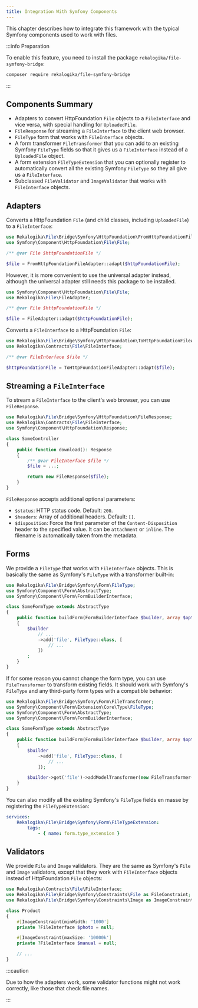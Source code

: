 ```yaml
---
title: Integration With Symfony Components
---
```


This chapter describes how to integrate this framework with the typical Symfony
components used to work with files.

:::info Preparation

To enable this feature, you need to install the package
`rekalogika/file-symfony-bridge`:

```bash
composer require rekalogika/file-symfony-bridge
```

:::

## Components Summary

* Adapters to convert HttpFoundation `File` objects to a `FileInterface` and
  vice versa, with special handling for `UploadedFile`.
* `FileResponse` for streaming a `FileInterface` to the client web browser.
* `FileType` form that works with `FileInterface` objects.
* A form transformer `FileTransformer` that you can add to an existing Symfony
  `FileType` fields so that it gives us a `FileInterface` instead of a
  `UploadedFile` object.
* A form extension `FileTypeExtension` that you can optionally register to
  automatically convert all the existing Symfony `FileType` so they all give us
  a `FileInterface`.
* Subclassed `FileValidator` and `ImageValidator` that works with
  `FileInterface` objects.

## Adapters

Converts a HttpFoundation `File` (and child classes, including `UploadedFile`)
to a `FileInterface`:

```php
use Rekalogika\File\Bridge\Symfony\HttpFoundation\FromHttpFoundationFileAdapter;
use Symfony\Component\HttpFoundation\File\File;

/** @var File $httpFoundationFile */

$file = FromHttpFoundationFileAdapter::adapt($httpFoundationFile);
```

However, it is more convenient to use the universal adapter instead, although
the universal adapter still needs this package to be installed.

```php
use Symfony\Component\HttpFoundation\File\File;
use Rekalogika\File\FileAdapter;

/** @var File $httpFoundationFile */

$file = FileAdapter::adapt($httpFoundationFile);
```

Converts a `FileInterface` to a HttpFoundation `File`:

```php
use Rekalogika\File\Bridge\Symfony\HttpFoundation\ToHttpFoundationFileAdapter;
use Rekalogika\Contracts\File\FileInterface;

/** @var FileInterface $file */

$httpFoundationFile = ToHttpFoundationFileAdapter::adapt($file);
```

## Streaming a `FileInterface`

To stream a `FileInterface` to the client's web browser, you can use
`FileResponse`.

```php
use Rekalogika\File\Bridge\Symfony\HttpFoundation\FileResponse;
use Rekalogika\Contracts\File\FileInterface;
use Symfony\Component\HttpFoundation\Response;

class SomeController
{
    public function download(): Response
    {
        /** @var FileInterface $file */
        $file = ...;

        return new FileResponse($file);
    }
}
```

`FileResponse` accepts additional optional parameters:

* `$status`: HTTP status code. Default: `200`.
* `$headers`: Array of additional headers. Default: `[]`.
* `$disposition`: Force the first parameter of the `Content-Disposition` header
  to the specified value. It can be `attachment` or `inline`. The filename is
  automatically taken from the metadata.

## Forms

We provide a `FileType` that works with `FileInterface` objects. This is
basically the same as Symfony's `FileType` with a transformer built-in:

```php
use Rekalogika\File\Bridge\Symfony\Form\FileType;
use Symfony\Component\Form\AbstractType;
use Symfony\Component\Form\FormBuilderInterface;

class SomeFormType extends AbstractType
{
    public function buildForm(FormBuilderInterface $builder, array $options): void
    {
        $builder
            // ...
            ->add('file', FileType::class, [
                // ...
            ])
        ;
    }
}
```

If for some reason you cannot change the form type, you can use
`FileTransformer` to transform existing fields. It should work with Symfony's
`FileType` and any third-party form types with a compatible behavior:

```php
use Rekalogika\File\Bridge\Symfony\Form\FileTransformer;
use Symfony\Component\Form\Extension\Core\Type\FileType;
use Symfony\Component\Form\AbstractType;
use Symfony\Component\Form\FormBuilderInterface;

class SomeFormType extends AbstractType
{
    public function buildForm(FormBuilderInterface $builder, array $options): void
    {
        $builder
            ->add('file', FileType::class, [
                // ...
            ]);

        $builder->get('file')->addModelTransformer(new FileTransformer());
    }
}
```

You can also modify all the existing Symfony's `FileType` fields en masse by
registering the `FileTypeExtension`:

```yaml title=config/services.yaml
services:
    Rekalogika\File\Bridge\Symfony\Form\FileTypeExtension:
        tags:
            - { name: form.type_extension }
```

## Validators

We provide `File` and `Image` validators. They are the same as Symfony's
`File` and `Image` validators, except that they work with `FileInterface`
objects instead of HttpFoundation `File` objects:

```php
use Rekalogika\Contracts\File\FileInterface;
use Rekalogika\File\Bridge\Symfony\Constraints\File as FileConstraint;
use Rekalogika\File\Bridge\Symfony\Constraints\Image as ImageConstraint;

class Product
{
    #[ImageConstraint(minWidth: '1000']
    private ?FileInterface $photo = null;

    #[ImageConstraint(maxSize: '10000k']
    private ?FileInterface $manual = null;

    // ...
}
```

:::caution

Due to how the adapters work, some validator functions might not work
correctly, like those that check file names.

:::